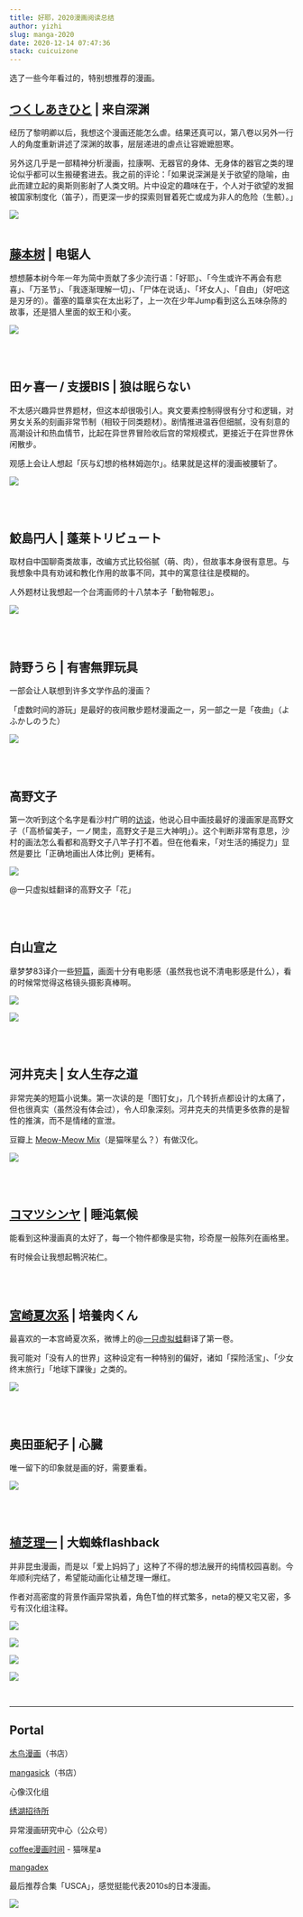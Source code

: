 ```yaml
---
title: 好耶，2020漫画阅读总结
author: yizhi
slug: manga-2020
date: 2020-12-14 07:47:36
stack: cuicuizone
---
```

选了一些今年看过的，特别想推荐的漫画。

## [つくしあきひと](https://twitter.com/tukushiA) | 来自深渊

经历了黎明卿以后，我想这个漫画还能怎么虐。结果还真可以，第八卷以另外一行人的角度重新讲述了深渊的故事，层层递进的虐点让容嬷嬷胆寒。

另外这几乎是一部精神分析漫画，拉康啊、无器官的身体、无身体的器官之类的理论似乎都可以生搬硬套进去。我之前的评论：「如果说深渊是关于欲望的隐喻，由此而建立起的奥斯则影射了人类文明。片中设定的趣味在于，个人对于欲望的发掘被国家制度化（笛子），而更深一步的探索则冒着死亡或成为非人的危险（生骸）。」

![](https://img9.doubanio.com/view/subject/l/public/s32338141.jpg)
<br/><br/>


## [藤本树](https://twitter.com/nagayama_koharu) | 电锯人

想想藤本树今年一年为简中贡献了多少流行语：「好耶」、「今生或许不再会有悲喜」、「万圣节」、「我逐渐理解一切」、「尸体在说话」、「坏女人」、「自由」（好吧这是刃牙的）。蕾塞的篇章实在太出彩了，上一次在少年Jump看到这么五味杂陈的故事，还是猎人里面的蚁王和小麦。

![](https://img9.doubanio.com/view/note/l/public/p78398480.jpg)


<br/><br/>

## 田ヶ喜一 / 支援BIS | 狼は眠らない

不太感兴趣异世界题材，但这本却很吸引人。爽文要素控制得很有分寸和逻辑，对男女关系的刻画非常节制（相较于同类题材）。剧情推进温吞但细腻，没有刻意的高潮设计和热血情节，比起在异世界冒险收后宫的常规模式，更接近于在异世界休闲散步。

观感上会让人想起「灰与幻想的格林姆迦尔」。结果就是这样的漫画被腰斩了。

![](https://img9.doubanio.com/view/subject/l/public/s29963449.jpg)

<br/><br/>

## 鮫島円人 | 蓬莱トリビュート

取材自中国聊斋类故事，改编方式比较俗腻（萌、肉），但故事本身很有意思。与我想象中具有劝诫和教化作用的故事不同，其中的寓意往往是模糊的。

人外题材让我想起一个台湾画师的十八禁本子「動物報恩」。

![](https://img9.doubanio.com/view/subject/l/public/s33477796.jpg)


<br/><br/>

## 詩野うら | 有害無罪玩具

一部会让人联想到许多文学作品的漫画？

「虚数时间的游玩」是最好的夜间散步题材漫画之一，另一部之一是「夜曲」（よふかしのうた）

![](https://img9.doubanio.com/view/subject/l/public/s29959871.jpg)

<br/><br/>

## 高野文子

第一次听到这个名字是看沙村广明的[访谈](https://www.douban.com/note/294912560/)，他说心目中画技最好的漫画家是高野文子（「高桥留美子，一ノ関圭，高野文子是三大神明」）。这个判断非常有意思，沙村的画法怎么看都和高野文子八竿子打不着。但在他看来，「对生活的捕捉力」显然是要比「正确地画出人体比例」更稀有。



![](https://img9.doubanio.com/view/note/l/public/p78398486.jpg)


@一只虚拟蛙翻译的高野文子「花」


<br/><br/>


## 白山宣之

章梦梦83译介一些[短篇](https://mp.weixin.qq.com/mp/appmsgalbum?__biz=MzU4ODA1OTk5OQ==&action=getalbum&album_id=1639753988843618312&scene=173&from_msgid=2247483959&from_itemidx=1&count=3#wechat_redirect)，画面十分有电影感（虽然我也说不清电影感是什么），看的时候常觉得这格镜头摄影真棒啊。


![](https://img9.doubanio.com/view/note/l/public/p78398338.jpg)



![](https://img9.doubanio.com/view/note/l/public/p78398337.jpg)

<br/><br/>

## 河井克夫 | 女人生存之道


非常完美的短篇小说集。第一次读的是「图钉女」，几个转折点都设计的太痛了，但也很真实（虽然没有体会过），令人印象深刻。河井克夫的共情更多依靠的是智性的推演，而不是情绪的宣泄。

豆瓣上 [Meow-Meow Mix](https://www.douban.com/note/207757634/)（是猫咪星么？）有做汉化。


![](https://img9.doubanio.com/view/note/l/public/p78398482.jpg)

<br/><br/>

## [コマツシンヤ](https://twitter.com/izigen_s_koma) | 睡沌氣候


能看到这种漫画真的太好了，每一个物件都像是实物，珍奇屋一般陈列在画格里。

有时候会让我想起鴨沢祐仁。

<br/><br/>

## [宮崎夏次系](https://twitter.com/natsujikeinfo) | 培養肉くん

最喜欢的一本宫崎夏次系，微博上的@[一只虚拟蛙](https://weibo.com/u/2656024751?refer_flag=1001030103_&is_all=1)翻译了第一卷。

我可能对「没有人的世界」这种设定有一种特别的偏好，诸如「探险活宝」、「少女终末旅行」「地球下課後」之类的。

![](https://img9.doubanio.com/view/subject/l/public/s29878109.jpg)

<br/><br/>

## 奥田亜紀子 | 心臓


唯一留下的印象就是画的好，需要重看。

![](https://img9.doubanio.com/view/subject/l/public/s33437223.jpg)



<br/><br/>

## [植芝理一](https://twitter.com/ueshiba_badcat) | 大蜘蛛flashback


并非昆虫漫画，而是以「爱上妈妈了」这种了不得的想法展开的纯情校园喜剧。今年顺利完结了，希望能动画化让植芝理一爆红。

作者对高密度的背景作画异常执着，角色T恤的样式繁多，neta的梗又宅又密，多亏有汉化组注释。



![](https://img9.doubanio.com/view/note/l/public/p78422627.jpg)





![](https://img9.doubanio.com/view/note/l/public/p78422629.jpg)





![](https://img9.doubanio.com/view/note/l/public/p78422632.jpg)





![](https://img9.doubanio.com/view/note/l/public/p78422633.jpg)


<br/>

* * *



## Portal

[木鸟漫画](https://weibo.com/limmor)（书店）

[mangasick](http://mangasick.blogspot.com/)（书店）

心像汉化组

[绣湖招待所](https://rstgo603307639.wordpress.com/)

异常漫画研究中心（公众号）

[coffee漫画时间](https://weibo.com/u/6284955512) - 猫咪星a 

[mangadex](https://mangadex.org/)

最后推荐合集「USCA」，感觉挺能代表2010s的日本漫画。

![](https://img9.doubanio.com/view/subject/l/public/s29976273.jpg)




